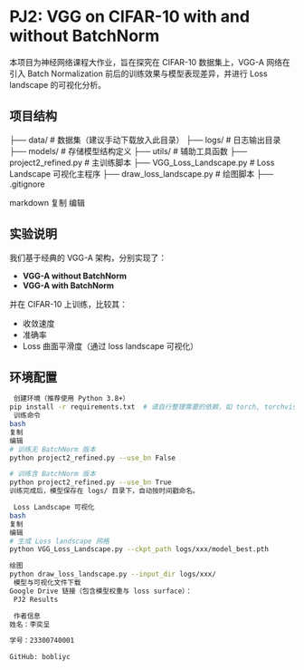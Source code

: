 # PJ2: VGG on CIFAR-10 with and without BatchNorm

本项目为神经网络课程大作业，旨在探究在 CIFAR-10 数据集上，VGG-A 网络在引入 Batch Normalization 前后的训练效果与模型表现差异，并进行 Loss landscape 的可视化分析。

##  项目结构

├── data/ # 数据集（建议手动下载放入此目录）
├── logs/ # 日志输出目录
├── models/ # 存储模型结构定义
├── utils/ # 辅助工具函数
├── project2_refined.py # 主训练脚本
├── VGG_Loss_Landscape.py # Loss Landscape 可视化主程序
├── draw_loss_landscape.py # 绘图脚本
├── .gitignore

markdown
复制
编辑

##  实验说明

我们基于经典的 VGG-A 架构，分别实现了：

- **VGG-A without BatchNorm**
- **VGG-A with BatchNorm**

并在 CIFAR-10 上训练，比较其：
- 收敛速度
- 准确率
- Loss 曲面平滑度（通过 loss landscape 可视化）

##  环境配置

```bash
 创建环境（推荐使用 Python 3.8+）
pip install -r requirements.txt  # 请自行整理需要的依赖，如 torch, torchvision, matplotlib 等
 训练命令
bash
复制
编辑
# 训练无 BatchNorm 版本
python project2_refined.py --use_bn False

# 训练含 BatchNorm 版本
python project2_refined.py --use_bn True
训练完成后，模型保存在 logs/ 目录下，自动按时间戳命名。

 Loss Landscape 可视化
bash
复制
编辑
# 生成 Loss landscape 网格
python VGG_Loss_Landscape.py --ckpt_path logs/xxx/model_best.pth

绘图
python draw_loss_landscape.py --input_dir logs/xxx/
 模型与可视化文件下载
Google Drive 链接（包含模型权重与 loss surface）：
 PJ2 Results

 作者信息
姓名：李奕呈

学号：23300740001

GitHub: bobliyc

